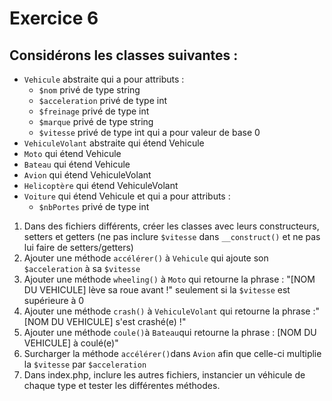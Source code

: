 # Exercice 6

## Considérons les classes suivantes :
- `Vehicule` abstraite qui a pour attributs :
  - `$nom` privé de type string
  - `$acceleration` privé de type int
  - `$freinage` privé de type int
  - `$marque` privé de type string
  - `$vitesse` privé de type int qui a pour valeur de base 0
- `VehiculeVolant` abstraite qui étend Vehicule
- `Moto` qui étend Vehicule
- `Bateau` qui étend Vehicule
- `Avion` qui étend VehiculeVolant
- `Helicoptère` qui étend VehiculeVolant
- `Voiture` qui étend Vehicule et qui a pour attributs :
  - `$nbPortes` privé de type int
  

1. Dans des fichiers différents, créer les classes avec leurs constructeurs, setters et getters (ne pas inclure `$vitesse` dans `__construct()` et ne pas lui faire de setters/getters)
2. Ajouter une méthode `accélérer()` à `Vehicule` qui ajoute son `$acceleration` à sa `$vitesse`
3. Ajouter une méthode `wheeling()` à `Moto` qui retourne la phrase : "[NOM DU VEHICULE] lève sa roue avant !" seulement si la `$vitesse` est supérieure à 0
4. Ajouter une méthode `crash()` à `VehiculeVolant` qui retourne la phrase :"[NOM DU VEHICULE] s'est crashé(e) !"
5. Ajouter une méthode `coule()`à `Bateau`qui retourne la phrase : [NOM DU VEHICULE] à coulé(e)"
6. Surcharger la méthode `accélérer()`dans `Avion` afin que celle-ci multiplie la `$vitesse` par `$acceleration`
7. Dans index.php, inclure les autres fichiers, instancier un véhicule de chaque type et tester les différentes  méthodes.